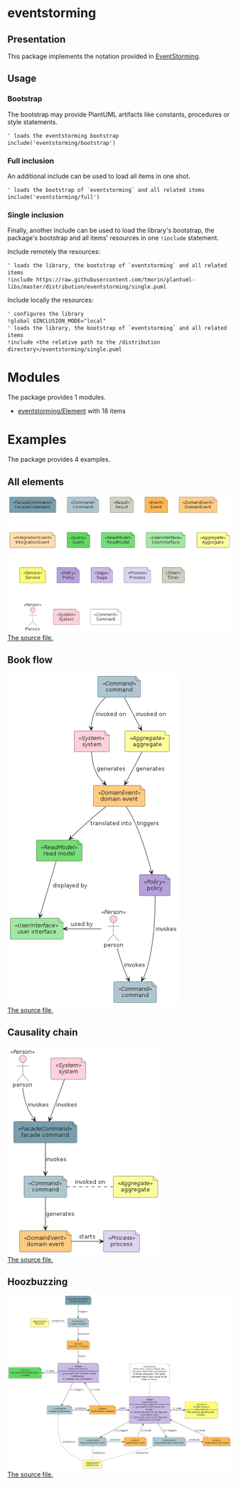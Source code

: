 # eventstorming

## Presentation
This package implements the notation provided in [EventStorming](https://www.eventstorming.com).

## Usage

### Bootstrap

The bootstrap may provide PlantUML artifacts like constants, procedures or style statements.

```plantuml
' loads the eventstorming bootstrap
include('eventstorming/bootstrap')
```

### Full inclusion

An additional include can be used to load all items in one shot.

 ```plantuml
' loads the bootstrap of `eventstorming` and all related items
include('eventstorming/full')
```

### Single inclusion

Finally, another include can be used to load the library's bootstrap, the package's bootstrap and all items' resources in one `!include` statement.

Include remotely the resources:
```plantuml
' loads the library, the bootstrap of `eventstorming` and all related items
!include https://raw.githubusercontent.com/tmorin/plantuml-libs/master/distribution/eventstorming/single.puml
```

Include locally the resources:
```plantuml
' configures the library
!global $INCLUSION_MODE="local"
' loads the library, the bootstrap of `eventstorming` and all related items
!include <the relative path to the /distribution directory>/eventstorming/single.puml
```




# Modules

The package provides 1 modules.

- [eventstorming/Element](../eventstorming/Element/README.md) with 18 items



# Examples

The package provides 4 examples.

## All elements

![All elements](../eventstorming/all_elements.png)<br>
[The source file.](../eventstorming/all_elements.puml)

## Book flow

![Book flow](../eventstorming/book_flow.png)<br>
[The source file.](../eventstorming/book_flow.puml)

## Causality chain

![Causality chain](../eventstorming/causality_chain.png)<br>
[The source file.](../eventstorming/causality_chain.puml)

## Hoozbuzzing

![Hoozbuzzing](../eventstorming/hoozbuzzing.png)<br>
[The source file.](../eventstorming/hoozbuzzing.puml)



